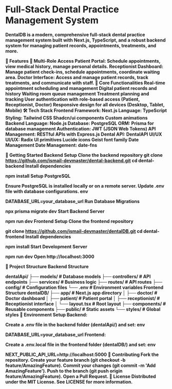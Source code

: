 # Full-Stack Dental Practice Management System<b>
DentalDB is a modern, comprehensive full-stack dental practice management system built with Next.js, TypeScript, and a robust backend system for managing patient records, appointments, treatments, and more.<b>



🌟 Features<b>
🏥 Multi-Role Access<b>
Patient Portal: Schedule appointments, view medical history, manage personal details.<b>
Receptionist Dashboard: Manage patient check-ins, schedule appointments, coordinate waiting area.<b>
Doctor Interface: Access and manage patient records, track treatments, and communicate with staff.<b>
📱 Core Functionalities<b>
Real-time appointment scheduling and management<b>
Digital patient records and history<b>
Waiting room queue management<b>
Treatment planning and tracking<b>
User authentication with role-based access (Patient, Receptionist, Doctor)<b>
Responsive design for all devices (Desktop, Tablet, Mobile)<b>
🛠️ Tech Stack<b>
Frontend<b>
Framework: Next.js<b>
Language: TypeScript<b>
Styling:<b>
Tailwind CSS<b>
Shadcn/ui components<b>
Custom animations<b>
Backend<b>
Language: Node.js<b>
Database: PostgreSQL<b>
ORM: Prisma for database management<b>
Authentication: JWT (JSON Web Tokens)<b>
API Management: RESTful APIs with Express.js<b>
Dental API: DentalAPI<b>
UI/UX<b>
UI/UX:<b>
Radix UI primitives<b>
Lucide icons<b>
Geist font family<b>
Date Management<b>
Date Management: date-fns<b>

🚀 Getting Started<b>
Backend Setup<b>
Clone the backend repository<b>
git clone https://github.com/ismail-devmaster/dental-backend.git  <b>
cd dental-backend  <b>
Install dependencies<b>


npm install  <b>
Setup PostgreSQL<b>

Ensure PostgreSQL is installed locally or on a remote server.<b>
Update .env file with database configurations.<b>
env<b>

DATABASE_URL=your_database_url  <b>
Run Database Migrations<b>


npx prisma migrate dev  <b>
Start Backend Server<b>

npm run dev  <b>
Frontend Setup<b>
Clone the frontend repository<b>

git clone https://github.com/ismail-devmaster/dentalDB.git  <b>
cd dental-frontend  <b>
Install dependencies<b>


npm install  <b>
Start Development Server<b>


npm run dev  <b>
Open http://localhost:3000<b>

📁 Project Structure<b>
Backend Structure<b>

dentalApi/  <b>
├── models/                # Database models  <b>
├── controllers/            # API endpoints  <b>
├── services/               # Business logic  <b>
├── routes/                 # API routes  <b>
├── config/                 # Configuration files  <b>
└── .env                    # Environment variables  <b>
<b>
Frontend Structure<b>
dentalDB/  <b>
├── app/                    # Next.js app directory  <b>
│   ├── doctor/              # Doctor dashboard  <b>
│   ├── patient/             # Patient portal  <b>
│   ├── receptionist/        # Receptionist interface  <b>
│   └── layout.tsx           # Root layout  <b>
├── components/              # Reusable components  <b>
├── public/                  # Static assets  <b>
└── styles/                  # Global styles  <b>
🔧 Environment Setup<b>
Backend:<b>

Create a .env file in the backend folder (dentalApi/) and set:<b>
env<b>

DATABASE_URL=your_database_url<b>
Frontend:<b>

Create a .env.local file in the frontend folder (dentalDB/) and set:<b>
env<b>

NEXT_PUBLIC_API_URL=http://localhost:5000<b>
🤝 Contributing<b>
Fork the repository.<b>
Create your feature branch (git checkout -b feature/AmazingFeature).<b>
Commit your changes (git commit -m 'Add AmazingFeature').<b>
Push to the branch (git push origin feature/AmazingFeature).<b>
Open a Pull Request.<b>
📝 License<b>
Distributed under the MIT License. See LICENSE for more information.<b>
